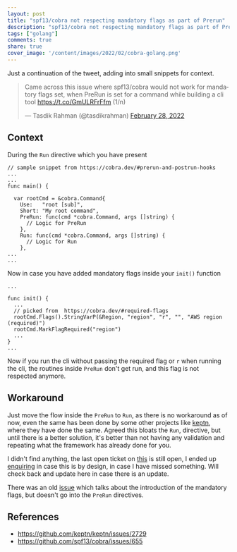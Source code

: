 ```yaml
---
layout: post
title: "spf13/cobra not respecting mandatory flags as part of Prerun"
description: "spf13/cobra not respecting mandatory flags as part of Prerun"
tags: ["golang"]
comments: true
share: true
cover_image: '/content/images/2022/02/cobra-golang.png'
---
```



Just a continuation of the tweet, adding into small snippets for context.

<blockquote class="twitter-tweet"><p lang="en" dir="ltr">Came across this issue where spf13/cobra would not work for mandatory flags set, when PreRun is set for a command while building a cli tool <a href="https://t.co/GmULRFrFfm">https://t.co/GmULRFrFfm</a> (1/n)</p>&mdash; Tasdik Rahman (@tasdikrahman) <a href="https://twitter.com/tasdikrahman/status/1498355645392818178?ref_src=twsrc%5Etfw">February 28, 2022</a></blockquote> <script async src="https://platform.twitter.com/widgets.js" charset="utf-8"></script>

## Context

During the `Run` directive which you have present

```golang
// sample snippet from https://cobra.dev/#prerun-and-postrun-hooks
...
...
func main() {

  var rootCmd = &cobra.Command{
    Use:   "root [sub]",
    Short: "My root command",
    PreRun: func(cmd *cobra.Command, args []string) {
      // Logic for PreRun
    },
    Run: func(cmd *cobra.Command, args []string) {
      // Logic for Run
    },
...
...
```

Now in case you have added mandatory flags inside your `init()` function

```golang
...

func init() {
  ...
  // picked from  https://cobra.dev/#required-flags
  rootCmd.Flags().StringVarP(&Region, "region", "r", "", "AWS region (required)")
  rootCmd.MarkFlagRequired("region")
  ...
}
...
```

Now if you run the cli without passing the required flag or `r` when running the cli, the routines inside `PreRun` don't get run, and this flag is not respected anymore.

## Workaround

Just move the flow inside the `PreRun` to `Run`, as there is no workaround as of now, even the same has been done by some other projects like [keptn](https://github.com/keptn/keptn/issues/2729), where they have done the same. Agreed this bloats the `Run`, directive, but until there is a better solution, it's better than not having any validation and repeating what the framework has already done for you.

I didn't find anything, the last open ticket on [this](https://github.com/spf13/cobra/issues/655) is still open, I ended up [enquiring](https://github.com/spf13/cobra/issues/655#issuecomment-1054509187) in case this is by design, in case I have missed something. Will check back and update here in case there is an update.

There was an old [issue](https://github.com/spf13/cobra/issues/206) which talks about the introduction of the mandatory flags, but doesn't go into the `PreRun` directives.

## References

- https://github.com/keptn/keptn/issues/2729
- https://github.com/spf13/cobra/issues/655
